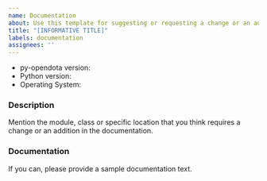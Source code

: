 ```yaml
---
name: Documentation
about: Use this template for suggesting or requesting a change or an addition to the documentation
title: "[INFORMATIVE TITLE]"
labels: documentation
assignees: ''
---
```


* py-opendota version:
* Python version:
* Operating System:

### Description

Mention the module, class or specific location that you think requires a change or an addition in the documentation.

### Documentation

If you can, please provide a sample documentation text.

